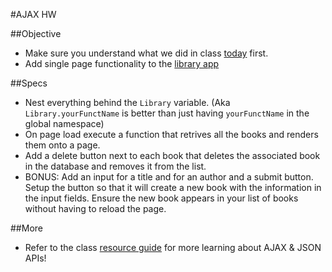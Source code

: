 #AJAX HW

##Objective

* Make sure you understand what we did in class [today](https://github.com/sf-wdi-14/notes/blob/master/lectures/week-8/_1_monday/dawn/ajax-and-apis.md) first.
* Add single page functionality to the [library app](https://github.com/sf-wdi-14/library_spa)

##Specs

* Nest everything behind the `Library` variable. (Aka `Library.yourFunctName` is better than just having `yourFunctName` in the global namespace)
* On page load execute a function that retrives all the books and renders them onto a page.
* Add a delete button next to each book that deletes the associated book in the database and removes it from the list.
* BONUS: Add an input for a title and for an author and a submit button. Setup the button so that it will create a new book with the information in the input fields. Ensure the new book appears in your list of books without having to reload the page. 


##More
* Refer to the class [resource guide](https://github.com/sf-wdi-14/WDI-14-Online-Resource#json-apis--ajax) for more learning about AJAX & JSON APIs!

